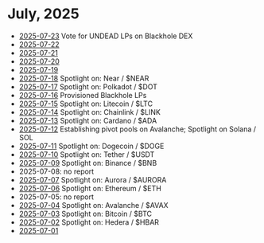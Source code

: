 # July, 2025

* [2025-07-23](23) Vote for UNDEAD LPs on Blackhole DEX
* [2025-07-22](22)
* [2025-07-21](21)
* [2025-07-20](20)
* [2025-07-19](19)
* [2025-07-18](18) Spotlight on: Near / $NEAR
* [2025-07-17](17) Spotlight on: Polkadot / $DOT
* [2025-07-16](16) Provisioned Blackhole LPs
* [2025-07-15](15) Spotlight on: Litecoin / $LTC
* [2025-07-14](14) Spotlight on: Chainlink / $LINK
* [2025-07-13](13) Spotlight on: Cardano / $ADA
* [2025-07-12](12) Establishing pivot pools on Avalanche; Spotlight on Solana / SOL
* [2025-07-11](11) Spotlight on: Dogecoin / $DOGE
* [2025-07-10](10) Spotlight on: Tether / $USDT
* [2025-07-09](09) Spotlight on: Binance / $BNB
* 2025-07-08: no report
* [2025-07-07](07) Spotlight on: Aurora / $AURORA
* [2025-07-06](06) Spotlight on: Ethereum / $ETH
* 2025-07-05: no report
* [2025-07-04](04) Spotlight on: Avalanche / $AVAX
* [2025-07-03](03) Spotlight on: Bitcoin / $BTC
* [2025-07-02](02) Spotlight on: Hedera / $HBAR
* [2025-07-01](01)
